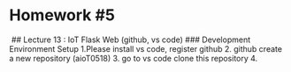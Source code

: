 # Homework #5    
<img scr="https://www.highcharts.com/demo/images/samples/highcharts/demo/line-basic/thumbnail.png" />   
## Lecture 13 : IoT Flask Web (github, vs code)    
### Development Environment Setup  
1.Please install vs code, register github  
2. github create a new repository (aioT0518)      
3. go to vs code clone this repository    
4. 
